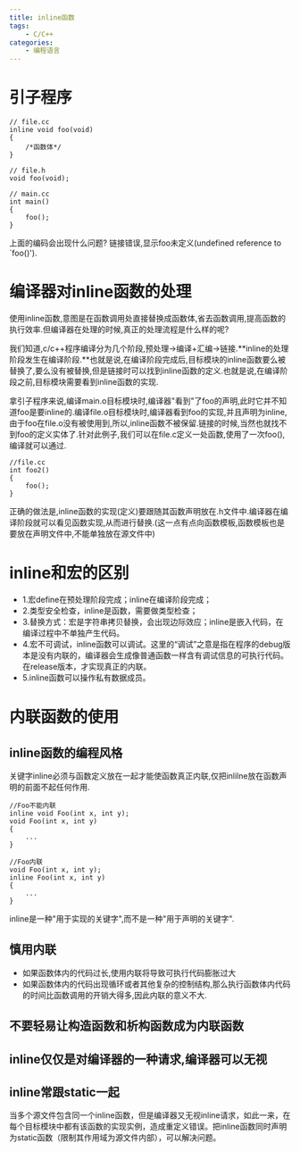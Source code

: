 ```yaml
---
title: inline函数
tags:
    - C/C++
categories:
    - 编程语言
---
```

# 引子程序
```
// file.cc
inline void foo(void)
{
    /*函数体*/
}

// file.h
void foo(void);

// main.cc
int main()
{
    foo();
}
```
上面的编码会出现什么问题? 链接错误,显示foo未定义(undefined reference to `foo()').

# 编译器对inline函数的处理

使用inline函数,意图是在函数调用处直接替换成函数体,省去函数调用,提高函数的执行效率.但编译器在处理的时候,真正的处理流程是什么样的呢?

我们知道,c/c++程序编译分为几个阶段,预处理->编译+汇编->链接.**inline的处理阶段发生在编译阶段.**也就是说,在编译阶段完成后,目标模块的inline函数要么被替换了,要么没有被替换,但是链接时可以找到inline函数的定义.也就是说,在编译阶段之前,目标模块需要看到inline函数的实现.

拿引子程序来说,编译main.o目标模块时,编译器"看到"了foo的声明,此时它并不知道foo是要inline的.编译file.o目标模块时,编译器看到foo的实现,并且声明为inline,由于foo在file.o没有被使用到,所以,inline函数不被保留.链接的时候,当然也就找不到foo的定义实体了.针对此例子,我们可以在file.c定义一处函数,使用了一次foo(),编译就可以通过.
```
//file.cc
int foo2()
{
    foo();
}
```

正确的做法是,inline函数的实现(定义)要跟随其函数声明放在.h文件中.编译器在编译阶段就可以看见函数实现,从而进行替换.(这一点有点向函数模板,函数模板也是要放在声明文件中,不能单独放在源文件中)

# inline和宏的区别
- 1.宏define在预处理阶段完成；inline在编译阶段完成；
- 2.类型安全检查，inline是函数，需要做类型检查；
- 3.替换方式：宏是字符串拷贝替换，会出现边际效应；inline是嵌入代码，在编译过程中不单独产生代码。
- 4.宏不可调试，inline函数可以调试。这里的“调试”之意是指在程序的debug版本是没有内联的，编译器会生成像普通函数一样含有调试信息的可执行代码。在release版本，才实现真正的内联。
- 5.inline函数可以操作私有数据成员。

# 内联函数的使用
## inline函数的编程风格
关键字inline必须与函数定义放在一起才能使函数真正内联,仅把inlilne放在函数声明的前面不起任何作用.
```
//Foo不能内联
inline void Foo(int x, int y);
void Foo(int x, int y)
{
    ...
}

//Foo内联
void Foo(int x, int y);
inline Foo(int x, int y)
{
    ...
}
```
inline是一种"用于实现的关键字",而不是一种"用于声明的关键字".

## 慎用内联
- 如果函数体内的代码过长,使用内联将导致可执行代码膨胀过大
- 如果函数体内的代码出现循环或者其他复杂的控制结构,那么执行函数体内代码的时间比函数调用的开销大得多,因此内联的意义不大.

## 不要轻易让构造函数和析构函数成为内联函数

## inline仅仅是对编译器的一种请求,编译器可以无视

## inline常跟static一起
当多个源文件包含同一个inline函数，但是编译器又无视inline请求，如此一来，在每个目标模块中都有该函数的实现实例，造成重定义错误。把inline函数同时声明为static函数（限制其作用域为源文件内部），可以解决问题。
